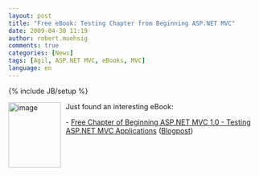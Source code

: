```yaml
---
layout: post
title: "Free eBook: Testing Chapter from Beginning ASP.NET MVC"
date: 2009-04-30 11:19
author: robert.muehsig
comments: true
categories: [News]
tags: [Agil, ASP.NET MVC, eBooks, MVC]
language: en
---
```

{% include JB/setup %}
<p><a href="{{BASE_PATH}}/assets/wp-images-en/image86.png"><img style="border-bottom: 0px; border-left: 0px; margin: 0px 10px 0px 0px; display: inline; border-top: 0px; border-right: 0px" title="image" border="0" alt="image" align="left" src="{{BASE_PATH}}/assets/wp-images-en/image-thumb102.png" width="104" height="130" /></a> Just found an interesting eBook:</p>  
  
  

<p>- <a href="http://p2p.wrox.com/book-beginning-asp-net-mvc-1-0-isbn-978-0-470-43399-7/74180-free-chapter-9-testing-asp-net-mvc-applications-preview.html#post240422">Free Chapter of Beginning ASP.NET MVC 1.0 - Testing ASP.NET MVC Applications</a> (<a href="http://codeclimber.net.nz/archive/2009/04/29/free-chapter-of-beginning-asp.net-mvc-1.0-ndash-testing-asp.net.aspx">Blogpost</a>)</p>
